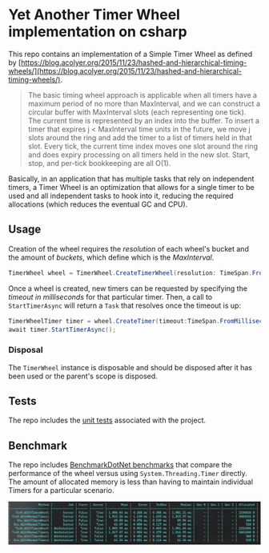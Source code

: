 # Yet Another Timer Wheel implementation on csharp

This repo contains an implementation of a Simple Timer Wheel as defined by [https://blog.acolyer.org/2015/11/23/hashed-and-hierarchical-timing-wheels/](https://blog.acolyer.org/2015/11/23/hashed-and-hierarchical-timing-wheels/).

> The basic timing wheel approach is applicable when all timers have a maximum period of no more than MaxInterval, and we can construct a circular buffer with MaxInterval slots (each representing one tick). The current time is represented by an index into the buffer. To insert a timer that expires j < MaxInterval time units in the future, we move j slots around the ring and add the timer to a list of timers held in that slot. Every tick, the current time index moves one slot around the ring and does expiry processing on all timers held in the new slot. Start, stop, and per-tick bookkeeping are all O(1).

Basically, in an application that has multiple tasks that rely on independent timers, a Timer Wheel is an optimization that allows for a single timer to be used and all independent tasks to hook into it, reducing the required allocations (which reduces the eventual GC and CPU).

## Usage

Creation of the wheel requires the *resolution* of each wheel's bucket and the amount of *buckets*, which define which is the *MaxInterval*.

```csharp
TimerWheel wheel = TimerWheel.CreateTimerWheel(resolution: TimeSpan.FromMilliseconds(50), buckets: 20);
```

Once a wheel is created, new timers can be requested by specifying the *timeout in milliseconds* for that particular timer. Then, a call to `StartTimerAsync` will return a `Task` that resolves once the timeout is up:

```csharp
TimerWheelTimer timer = wheel.CreateTimer(timeout:TimeSpan.FromMilliseconds(100));
await timer.StartTimerAsync();
```

### Disposal

The `TimerWheel` instance is disposable and should be disposed after it has been used or the parent's scope is disposed.

## Tests

The repo includes the [unit tests](./test) associated with the project.

## Benchmark

The repo includes [BenchmarkDotNet benchmarks](./perf) that compare the performance of the wheel versus using `System.Threading.Timer` directly. The amount of allocated memory is less than having to maintain individual Timers for a particular scenario.

![Benchmark results](./img/perfresults.png)
